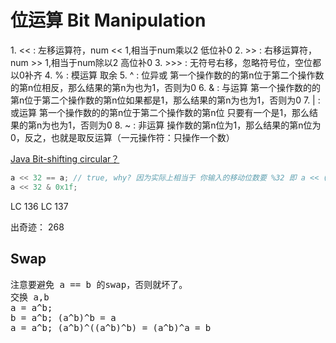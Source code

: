 # 位运算 Bit Manipulation

<p>
1. << : 左移运算符，num << 1,相当于num乘以2  低位补0
2. >> : 右移运算符，num >> 1,相当于num除以2  高位补0
3. >>> : 无符号右移，忽略符号位，空位都以0补齐
4. % : 模运算 取余
5. ^ : 位异或 第一个操作数的的第n位于第二个操作数的第n位相反，那么结果的第n为也为1，否则为0
6. & : 与运算 第一个操作数的的第n位于第二个操作数的第n位如果都是1，那么结果的第n为也为1，否则为0
7. | : 或运算 第一个操作数的的第n位于第二个操作数的第n位 只要有一个是1，那么结果的第n为也为1，否则为0
8. ~ : 非运算 操作数的第n位为1，那么结果的第n位为0，反之，也就是取反运算（一元操作符：只操作一个数）
</p>

[Java Bit-shifting circular？](https://stackoverflow.com/questions/21685632/is-java-bit-shifting-circular)

```java
a << 32 == a; // true, why? 因为实际上相当于 你输入的移动位数要 %32 即 a << (b%32)
a << 32 & 0x1f;
```

LC 136 LC 137

出奇迹：
268

## Swap

<pre>
注意要避免 a == b 的swap，否则就坏了。
交换 a,b
a = a^b;
b = a^b; (a^b)^b = a
a = a^b; (a^b)^((a^b)^b) = (a^b)^a = b 
</pre>
